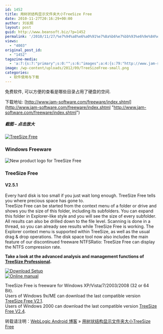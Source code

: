 ```yaml
---
id: 1452
title: 用树状结构显示文件夹大小TreeSize Free
date: 2010-11-27T20:16:29+00:00
author: 刘长炯
layout: post
guid: http://www.beansoft.biz/?p=1452
permalink: '/2010/11/27/%e7%94%a8%e6%a0%91%e7%8a%b6%e7%bb%93%e6%9e%84%e6%98%be%e7%a4%ba%e6%96%87%e4%bb%b6%e5%a4%b9%e5%a4%a7%e5%b0%8ftreesize-free/'
views:
  - "4003"
original_post_id:
  - "1452"
tagazine-media:
  - 'a:7:{s:7:"primary";s:0:"";s:6:"images";a:4:{s:79:"http://www.jam-software.com/treesize_free/screenshots/EN/TreeSizeFree-small.png";a:6:{s:8:"file_url";s:79:"http://www.jam-software.com/treesize_free/screenshots/EN/TreeSizeFree-small.png";s:5:"width";s:3:"130";s:6:"height";s:3:"171";s:4:"type";s:5:"image";s:4:"area";s:5:"22230";s:9:"file_path";s:0:"";}s:73:"http://www.jam-software.com/treesize_free/images/TreeSizeFree-Icon-48.jpg";a:6:{s:8:"file_url";s:73:"http://www.jam-software.com/treesize_free/images/TreeSizeFree-Icon-48.jpg";s:5:"width";s:2:"48";s:6:"height";s:2:"48";s:4:"type";s:5:"image";s:4:"area";s:4:"2304";s:9:"file_path";s:0:"";}s:57:"http://www.jam-software.com/images/EN/button_download.gif";a:6:{s:8:"file_url";s:57:"http://www.jam-software.com/images/EN/button_download.gif";s:5:"width";s:3:"125";s:6:"height";s:2:"19";s:4:"type";s:5:"image";s:4:"area";s:4:"2375";s:9:"file_path";s:0:"";}s:61:"http://www.jam-software.com/images/EN/button_onlinemanual.gif";a:6:{s:8:"file_url";s:61:"http://www.jam-software.com/images/EN/button_onlinemanual.gif";s:5:"width";s:3:"125";s:6:"height";s:2:"19";s:4:"type";s:5:"image";s:4:"area";s:4:"2375";s:9:"file_path";s:0:"";}}s:6:"videos";a:0:{}s:11:"image_count";s:1:"4";s:6:"author";s:8:"27534716";s:7:"blog_id";s:8:"27979815";s:9:"mod_stamp";s:19:"2010-11-27 12:16:29";}'
image: /wp-content/uploads/2012/09/TreeSizeFree-small.png
categories:
  - 软件使用与下载
---
```

免费软件, 可以方便的查看是哪些目录占用了硬盘的空间.

下载地址: [http://www.jam-software.com/freeware/index.shtml](http://www.jam-software.com/freeware/index.shtml "http://www.jam-software.com/freeware/index.shtml")

##### 截图 &#8211; 点击放大

[<img style="border-bottom:0;border-left:0;border-top:0;border-right:0;" border="0" alt="TreeSize Free" src="http://www.jam-software.com/treesize_free/screenshots/EN/TreeSizeFree-small.png" />](http://www.jam-software.com/treesize_free/screenshots/EN/TreeSizeFree.png)

### Windows Freeware

#### 

<a name="TreeSizeFree"></a>

![New product logo for TreeSize Free](http://www.jam-software.com/treesize_free/images/TreeSizeFree-Icon-48.jpg)

### TreeSize Free

#### V2.5.1

Every hard disk is too small if you just wait long enough. TreeSize Free tells you where precious space has gone to.   
TreeSize Free can be started from the context menu of a folder or drive and shows you the size of this folder, including its subfolders. You can expand this folder in Explorer-like style and you will see the size of every subfolder. All results can also be drilled down to the file level. Scanning is done in a thread, so you can already see results while TreeSize Free is working. The Explorer context menu is supported within TreeSize, as well as the usual drag & drop operations. The disk space tool now also includes the main feature of our discontinued freeware NTFSRatio: TreeSize Free can display the NTFS compression rate.

**Take a look at the advanced analysis and management functions of [TreeSize Professional](http://www.jam-software.com/treesize/).**

[<img title="TreeSize Free" border="0" alt="Download Setup" src="http://www.jam-software.com/images/EN/button_download.gif" />](http://www.jam-software.com/treesize_free/download.shtml)   
[<img title="Online manual" border="0" alt="Online manual" src="http://www.jam-software.com/images/EN/button_onlinemanual.gif" />](http://www.jam-software.com/treesize_free/manual.shtml)

TreeSize Free is freeware for Windows XP/Vista/7/2003/2008 (32 or 64 Bit).   
Users of Windows 9x/ME can download the last compatible version [TreeSize Free V2.1](http://www.jam-software.com/treesize_free/TreeSizeFree_9x.zip).   
Users of Windows 2000 can download the last compatible version [TreeSize Free V2.4](http://www.jam-software.com/treesize_free/TreeSizeFreeSetup_2000.exe).

转载请注明：[WebLogic Android 博客](http://www.beansoft.biz) &raquo; [用树状结构显示文件夹大小TreeSize Free](http://www.beansoft.biz/2010/11/27/%e7%94%a8%e6%a0%91%e7%8a%b6%e7%bb%93%e6%9e%84%e6%98%be%e7%a4%ba%e6%96%87%e4%bb%b6%e5%a4%b9%e5%a4%a7%e5%b0%8ftreesize-free/)